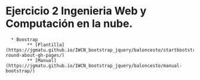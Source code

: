 # Ejercicio 2 Ingenieria Web y Computación en la nube.

      * Boostrap
            ** [Plantilla](https://jgmatu.github.io/IWCN_bootstrap_jquery/baloncesto/startbootstrap-round-about-gh-pages/)
            ** [Manual](https://jgmatu.github.io/IWCN_bootstrap_jquery/baloncesto/manual-bootstrap/)
